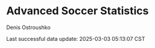 # Advanced Soccer Statistics
Denis Ostroushko

<!-- gfm -->

Last successful data update: 2025-03-03 05:13:07 CST
